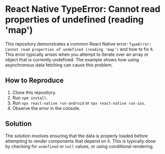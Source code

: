 # React Native TypeError: Cannot read properties of undefined (reading 'map')

This repository demonstrates a common React Native error: `TypeError: Cannot read properties of undefined (reading 'map')` and how to fix it. This error typically arises when you attempt to iterate over an array or object that is currently undefined.  The example shows how using asynchronous data fetching can cause this problem.

## How to Reproduce
1. Clone this repository.
2. Run `npm install`.
3. Run `npx react-native run-android` or `npx react-native run-ios`.
4. Observe the error in the console.

## Solution
The solution involves ensuring that the data is properly loaded before attempting to render components that depend on it. This is typically done by checking for `undefined` or `null` values, or using conditional rendering.